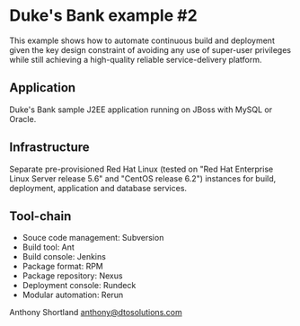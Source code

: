 Duke's Bank example #2
======================

This example shows how to automate continuous build and deployment given the key design constraint of avoiding any use of super-user privileges while still achieving a high-quality reliable service-delivery platform.

Application
-----------
 
Duke's Bank sample J2EE application running on JBoss with MySQL or Oracle.

Infrastructure
--------------

Separate pre-provisioned Red Hat Linux (tested on "Red Hat Enterprise Linux Server release 5.6" and "CentOS release 6.2") instances for build, deployment, application and database services.

Tool-chain
----------

* Souce code management: Subversion
* Build tool: Ant
* Build console: Jenkins
* Package format: RPM
* Package repository: Nexus
* Deployment console: Rundeck
* Modular automation: Rerun

Anthony Shortland
anthony@dtosolutions.com

